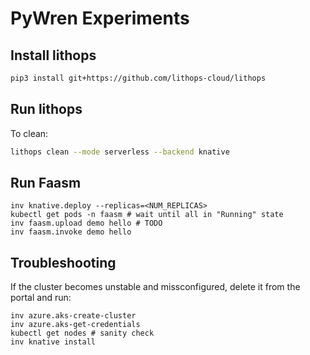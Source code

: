 # PyWren Experiments

## Install lithops

```bash
pip3 install git+https://github.com/lithops-cloud/lithops
```

## Run lithops

To clean:
```bash
lithops clean --mode serverless --backend knative
```

## Run Faasm

```
inv knative.deploy --replicas=<NUM_REPLICAS>
kubectl get pods -n faasm # wait until all in "Running" state
inv faasm.upload demo hello # TODO
inv faasm.invoke demo hello
```


## Troubleshooting

If the cluster becomes unstable and missconfigured, delete it from the portal
and run:
```
inv azure.aks-create-cluster
inv azure.aks-get-credentials
kubectl get nodes # sanity check
inv knative install
```
